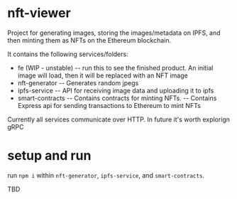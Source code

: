 # nft-viewer

Project for generating images, storing the images/metadata on IPFS, and then minting them as NFTs on the Ethereum blockchain.

It contains the following services/folders:

- fe (WIP - unstable)
  -- run this to see the finished product. An initial image will load, then it will be replaced with an NFT image
- nft-generator
  -- Generates random jpegs
- ipfs-service
  -- API for receiving image data and uploading it to ipfs
- smart-contracts
  -- Contains contracts for minting NFTs.
  -- Contains Express api for sending transactions to Ethereum to mint NFTs

Currently all services communicate over HTTP. In future it's worth explorign gRPC

# setup and run
run `npm i` within `nft-generator`, `ipfs-service`, and `smart-contracts`.

TBD
